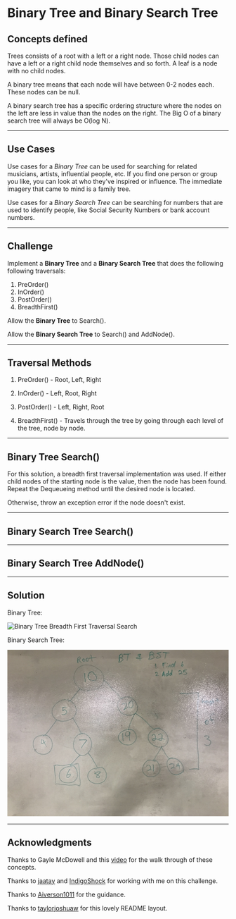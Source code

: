 # Binary Tree and Binary Search Tree

## Concepts defined
Trees consists of a root with a left or a right node.  Those child nodes
can have a left or a right child node themselves and so forth. A leaf
is a node with no child nodes.

A binary tree means that each node will have between 0-2 nodes each.
These nodes can be null.

A binary search tree has a specific ordering structure where the nodes
on the left are less in value than the nodes on the right.  The Big O
of a binary search tree will always be O(log N).

---

## Use Cases
Use cases for a _Binary Tree_ can be used for searching for related
musicians, artists, influential people, etc.  If you find one person
or group you like, you can look at who they've inspired or influence.
The immediate imagery that came to mind is a family tree.

Use cases for a _Binary Search Tree_ can be searching for numbers
that are used to identify people, like Social Security Numbers or
bank account numbers.

---

## Challenge
Implement a **Binary Tree** and a **Binary Search Tree** that does the
following following traversals:
1. PreOrder()
2. InOrder()
3. PostOrder()
4. BreadthFirst()

Allow the **Binary Tree** to Search().

Allow the **Binary Search Tree** to Search() and AddNode().

---

## Traversal Methods
1. PreOrder() - Root, Left, Right
   
2. InOrder() - Left, Root, Right

3. PostOrder() - Left, Right, Root

4. BreadthFirst() - Travels through the tree by going through
each level of the tree, node by node.

---

## Binary Tree Search()
For this solution, a breadth first traversal implementation was used.
If either child nodes of the starting node is the value, then the node
has been found.  Repeat the Dequeueing method until the desired node
is located.

Otherwise, throw an exception error if the node doesn't exist.

---

## Binary Search Tree Search()


---

## Binary Search Tree AddNode()


---

## Solution

Binary Tree:

![Binary Tree Breadth First Traversal Search](/assets/binarySearch.jpg)

Binary Search Tree:

![Binary Search Tree](/assets/binarySearchTree.jpg)

---

## Acknowledgments
Thanks to Gayle McDowell and this [video](https://www.youtube.com/watch?v=oSWTXtMglKE) for the walk through of these concepts.

Thanks to [jaatay](https://github.com/jaatay) and [IndigoShock](https://github.com/IndigoShock) for working with me on this challenge.

Thanks to [Aiverson1011](https://github.com/Aiverson1011) for the guidance.

Thanks to [taylorjoshuaw](https://github.com/taylorjoshuaw) 
for this lovely README layout.